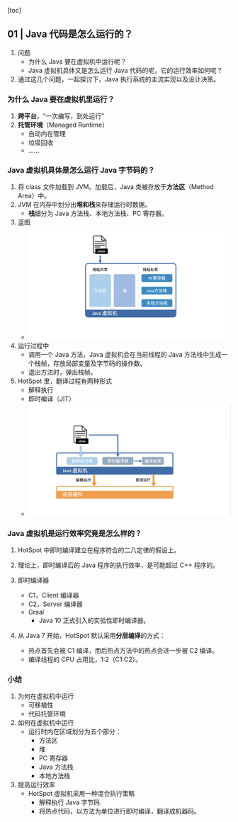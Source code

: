 [toc]

## 01 | Java 代码是怎么运行的？

1.  问题
    -   为什么 Java 要在虚拟机中运行呢？
    -   Java 虚拟机具体又是怎么运行 Java 代码的呢，它的运行效率如何呢？
2.  通过这几个问题，一起探讨下，Java 执行系统的主流实现以及设计决策。

### 为什么 Java 要在虚拟机里运行？

1.  **跨平台**，“一次编写，到处运行”
2.  **托管环境**（Managed Runtime）
    -   自动内在管理
    -   垃圾回收
    -   ……

### Java 虚拟机具体是怎么运行 Java 字节码的？

1.  将 class 文件加载到 JVM。加载后，Java 类被存放于**方法区**（Method Area）中。
2.  JVM 在内存中划分出**堆和栈**来存储运行时数据。
    -   **栈**细分为 Java 方法栈、本地方法栈、PC 寄存器。
3.  蓝图
    -   ![img](imgs/ab5c3523af08e0bf2f689c1d6033ef77.png)
4.  运行过程中
    -   调用一个 Java 方法，Java 虚拟机会在当前线程的 Java 方法栈中生成一个栈帧，存放局部变量及字节码的操作数。
    -   退出方法时，弹出栈帧。
5.  HotSpot 里，翻译过程有两种形式
    -   解释执行
    -   即时编译（JIT）
    -   ![img](imgs/5ee351091464de78eed75438b6f9183b.png)

### Java 虚拟机是运行效率究竟是怎么样的？

1.  HotSpot 中即时编译建立在程序符合的二八定律的假设上。
2.  理论上，即时编译后的 Java 程序的执行效率，是可能超过 C++ 程序的。
3.  即时编译器
    -   C1，Client 编译器
    -   C2，Server 编译器
    -   Graal
        -   Java 10 正式引入的实验性即时编译器。

4.  从 Java 7 开始，HotSpot 默认采用**分层编译**的方式：
    -   热点首先会被 C1 编译，而后热点方法中的热点会进一步被 C2 编译。
    -   编译线程的 CPU 占用比，1:2（C1:C2）。

### 小结

1.  为何在虚拟机中运行
    -   可移植性
    -   代码托管环境
2.  如何在虚拟机中运行
    -   运行时内在区域划分为五个部分：
        -   方法区
        -   堆
        -   PC 寄存器
        -   Java 方法栈
        -   本地方法栈
3.  提高运行效率
    -   HotSpot 虚拟机采用一种混合执行策略
        -   解释执行 Java 字节码.
        -   将热点代码，以方法为单位进行即时编译，翻译成机器码。



